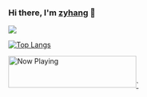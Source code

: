 ### Hi there, I'm [zyhang](https://www.zyhang.com) 👋

<!--
**izyhang/izyhang** is a ✨ _special_ ✨ repository because its `README.md` (this file) appears on your GitHub profile.

Here are some ideas to get you started:

- 🔭 I’m currently working on ...
- 🌱 I’m currently learning ...
- 👯 I’m looking to collaborate on ...
- 🤔 I’m looking for help with ...
- 💬 Ask me about ...
- 📫 How to reach me: ...
- 😄 Pronouns: ...
- ⚡ Fun fact: ...
-->

![](https://raw.githubusercontent.com/izyhang/home/master/docs/page_background.jpg)

<!-- <p align="center"> 
  Visitor count<br>
  <img src="https://profile-counter.glitch.me/izyhang/count.svg" />
</p> -->

[![Top Langs](https://github-readme-stats.vercel.app/api/top-langs/?username=izyhang&layout=compact)](https://github.com/izyhang/github-readme-stats)

<a href="https://natemoo-re.zyhang.vercel.app/now-playing?open">
    <img src="https://natemoo-re.zyhang.vercel.app/now-playing" width="256" height="64" alt="Now Playing">`
</a>
